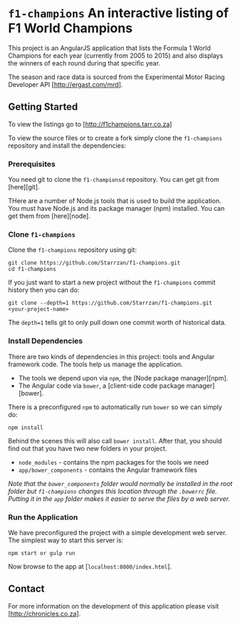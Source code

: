 # `f1-champions` An interactive listing of F1 World Champions

This project is an AngularJS application that lists the Formula 1 World Champions
for each year (currently from 2005 to 2015) and also displays the winners
of each round during that specific year.

The season and race data is sourced from the Experimental Motor Racing Developer API [http://ergast.com/mrd].


## Getting Started

To view the listings go to [http://f1champions.tarr.co.za]

To view the source files or to create a fork simply clone the `f1-champions` repository and install the dependencies:


### Prerequisites

You need git to clone the `f1-championsd` repository. You can get git from [here][git].

THere are a number of Node.js tools that is used to build the application. You must have Node.js
and its package manager (npm) installed. You can get them from [here][node].


### Clone `f1-champions`

Clone the `f1-champions` repository using git:

```
git clone https://github.com/Starrzan/f1-champions.git
cd f1-champions
```

If you just want to start a new project without the `f1-champions` commit history then you can do:

```
git clone --depth=1 https://github.com/Starrzan/f1-champions.git <your-project-name>
```

The `depth=1` tells git to only pull down one commit worth of historical data.


### Install Dependencies

There are two kinds of dependencies in this project: tools and Angular framework code. The tools help
us manage the application.

* The tools we depend upon via `npm`, the [Node package manager][npm].
* The Angular code via `bower`, a [client-side code package manager][bower].

There is a preconfigured `npm` to automatically run `bower` so we can simply do:

```
npm install
```

Behind the scenes this will also call `bower install`. After that, you should find out that you have
two new folders in your project.

* `node_modules` - contains the npm packages for the tools we need
* `app/bower_components` - contains the Angular framework files

*Note that the `bower_components` folder would normally be installed in the root folder but
`f1-champions` changes this location through the `.bowerrc` file. Putting it in the `app` folder
makes it easier to serve the files by a web server.*


### Run the Application

We have preconfigured the project with a simple development web server. The simplest way to start
this server is:

```
npm start or gulp run
```

Now browse to the app at [`localhost:8000/index.html`].


## Contact

For more information on the development of this application please visit [http://chronicles.co.za].